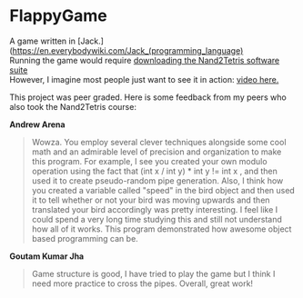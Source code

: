 # FlappyGame

A game written in [Jack.](https://en.everybodywiki.com/Jack_(programming_language)  
Running the game would require [downloading the Nand2Tetris software suite](https://www.nand2tetris.org/software)  
However, I imagine most people just want to see it in action: [video here.](https://www.loom.com/share/1f78c7437aa34cac8af9a2fa5db60d80)

This project was peer graded. Here is some feedback from my peers who also took the Nand2Tetris course:

**Andrew Arena**

> Wowza. You employ several clever techniques alongside some cool math and an admirable level of precision and organization to make this program. For example, I see you created your own modulo operation using the fact that (int x / int y) \* int y != int x , and then used it to create pseudo-random pipe generation. Also, I think how you created a variable called "speed" in the bird object and then used it to tell whether or not your bird was moving upwards and then translated your bird accordingly was pretty interesting. I feel like I could spend a very long time studying this and still not understand how all of it works. This program demonstrated how awesome object based programming can be.

**Goutam Kumar Jha**

> Game structure is good, I have tried to play the game but I think I need more practice to cross the pipes. Overall, great work!

